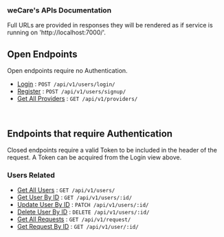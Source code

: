 ### weCare's APIs Documentation

Full URLs are provided in responses they will be rendered as if service is running on 'http://localhost:7000/'.

## Open Endpoints

Open endpoints require no Authentication.

- [Login](users/login.md) : `POST /api/v1/users/login/`
- [Register](users/register.md) : `POST /api/v1/users/signup/`
- [Get All Providers](providers/getAllProviders.md) : `GET /api/v1/providers/`

<br/>

## Endpoints that require Authentication

Closed endpoints require a valid Token to be included in the header of the
request. A Token can be acquired from the Login view above.

### Users Related

- [Get All Users](users/getAllUsers.md) : `GET /api/v1/users/`
- [Get User By ID](users/getUserById.md) : `GET /api/v1/users/:id/`
- [Update User By ID](users/updateUserById.md) : `PATCH /api/v1/users/:id/`
- [Delete User By ID](users/deleteUserById.md) : `DELETE /api/v1/users/:id/`
- [Get All Requests](users/getAllRequests.md) : `GET /api/v1/request/`
- [Get Request By ID](users/getRequestById.md) : `GET /api/v1/user/:id/`


